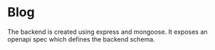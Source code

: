 # Blog

The backend is created using express and mongoose. It exposes an openapi spec which defines the backend schema.
